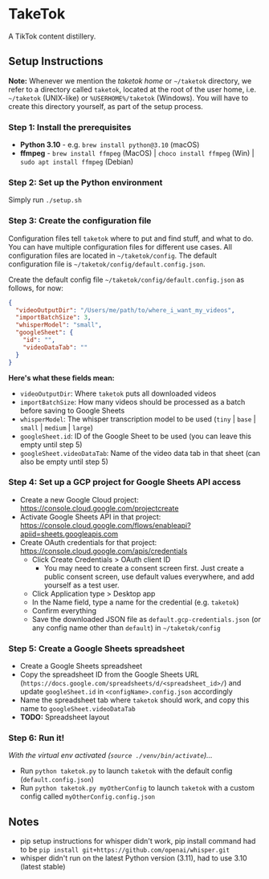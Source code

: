 # TakeTok
A TikTok content distillery.

## Setup Instructions
**Note:** Whenever we mention the _taketok home_ or `~/taketok` directory, we refer to a directory called `taketok`,
located at the root of the user home, i.e. `~/taketok` (UNIX-like) or `%USERHOME%/taketok` (Windows). You will have to
create  this directory yourself, as part of the setup process.

### Step 1: Install the prerequisites
* **Python 3.10** - e.g. `brew install python@3.10` (macOS)
* **ffmpeg** - `brew install ffmpeg` (MacOS) | `choco install ffmpeg` (Win) | `sudo apt install ffmpeg` (Debian)

### Step 2: Set up the Python environment
Simply run `./setup.sh`

### Step 3: Create the configuration file
Configuration files tell `taketok` where to put and find stuff, and what to do. You can have multiple configuration
files for different use cases. All configuration files are located in `~/taketok/config`. The default configuration
file is `~/taketok/config/default.config.json`.

Create the default config file `~/taketok/config/default.config.json` as follows, for now:
```json
{
  "videoOutputDir": "/Users/me/path/to/where_i_want_my_videos",
  "importBatchSize": 3,
  "whisperModel": "small",
  "googleSheet": {
    "id": "",
    "videoDataTab": ""
  }
}
```

**Here's what these fields mean:**
* `videoOutputDir`: Where `taketok` puts all downloaded videos
* `importBatchSize`: How many videos should be processed as a batch before saving to Google Sheets
* `whisperModel`: The whisper transcription model to be used (`tiny` | `base` | `small` | `medium` | `large`)
* `googleSheet.id`: ID of the Google Sheet to be used (you can leave this empty until step 5)
* `googleSheet.videoDataTab`: Name of the video data tab in that sheet (can also be empty until step 5)

### Step 4: Set up a GCP project for Google Sheets API access
* Create a new Google Cloud project: https://console.cloud.google.com/projectcreate
* Activate Google Sheets API in that project: https://console.cloud.google.com/flows/enableapi?apiid=sheets.googleapis.com
* Create OAuth credentials for that project: https://console.cloud.google.com/apis/credentials
  * Click Create Credentials > OAuth client ID
    * You may need to create a consent screen first. Just create a public consent screen, use default values everywhere,
      and add yourself as a test user.
  * Click Application type > Desktop app
  * In the Name field, type a name for the credential (e.g. `taketok`)
  * Confirm everything
  * Save the downloaded JSON file as `default.gcp-credentials.json` (or any config name other than `default`) in
    `~/taketok/config`

### Step 5: Create a Google Sheets spreadsheet
* Create a Google Sheets spreadsheet
* Copy the spreadsheet ID from the Google Sheets URL (`https://docs.google.com/spreadsheets/d/<spreadsheet_id>/`) and
  update `googleSheet.id` in `<configName>.config.json` accordingly
* Name the spreadsheet tab where `taketok` should work, and copy this name to `googleSheet.videoDataTab`
* **TODO:** Spreadsheet layout

### Step 6: Run it!
_With the virtual env activated (`source ./venv/bin/activate`)..._

* Run `python taketok.py` to launch `taketok` with the default config (`default.config.json`)
* Run `python taketok.py myOtherConfig` to launch `taketok` with a custom config called `myOtherConfig.config.json`

## Notes
* pip setup instructions for whisper didn't work, pip install command had to be `pip install git+https://github.com/openai/whisper.git`
* whisper didn't run on the latest Python version (3.11), had to use 3.10 (latest stable)